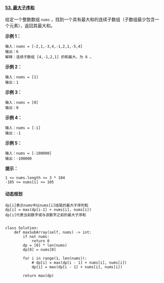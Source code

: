 #### [53. 最大子序和](https://leetcode-cn.com/problems/maximum-subarray/)

给定一个整数数组 `nums` ，找到一个具有最大和的连续子数组（子数组最少包含一个元素），返回其最大和。

**示例 1：**

```
输入：nums = [-2,1,-3,4,-1,2,1,-5,4]
输出：6
解释：连续子数组 [4,-1,2,1] 的和最大，为 6 。
```

**示例 2：**

```
输入：nums = [1]
输出：1
```

**示例 3：**

```
输入：nums = [0]
输出：0
```

**示例 4：**

```
输入：nums = [-1]
输出：-1
```

**示例 5：**

```
输入：nums = [-100000]
输出：-100000
```

**提示：**

```
1 <= nums.length <= 3 * 104
-105 <= nums[i] <= 105
```

#### 动态规划

```
dp[i]表示nums中以nums[i]结尾的最大子序列和
dp[i] = max(dp[i-1] + nums[i], nums[i])
dp[i]代表当前数字或与该数字之前的最大子序和
```

```

class Solution:
    def maxSubArray(self, nums) -> int:
        if not nums:
            return 0
        dp = [0] * len(nums)
        dp[0] = nums[0]

        for i in range(1, len(nums)):
            # dp[i] = max(dp[i - 1] + nums[i], nums[i])
            dp[i] = max(dp[i - 1] + nums[i], nums[i])

        return max(dp)


```

